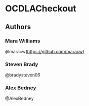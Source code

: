 # OCDLACheckout

## Authors
### Mara Williams
@maracw(https://github.com/maracw)

### Steven Brady
@bradysteven06

### Alex Bedney
@AlexBedney

